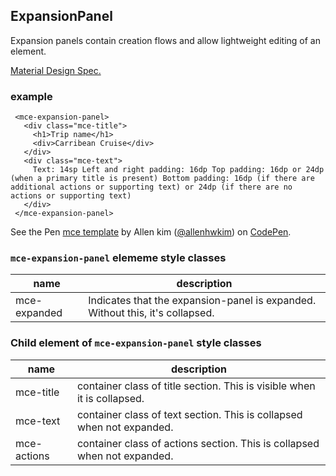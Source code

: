 <a name="ExpansionPanel"></a>

## ExpansionPanel
Expansion panels contain creation flows and allow lightweight editing of an element.

[Material Design Spec.](https://material.io/guidelines/components/expansion-panels.html#expansion-panels-specs)

### example
```
 <mce-expansion-panel>
   <div class="mce-title">
     <h1>Trip name</h1>
     <div>Carribean Cruise</div>
   </div>
   <div class="mce-text">
     Text: 14sp Left and right padding: 16dp Top padding: 16dp or 24dp (when a primary title is present) Bottom padding: 16dp (if there are additional actions or supporting text) or 24dp (if there are no actions or supporting text)
   </div>
 </mce-expansion-panel>
```

<p data-height="600" data-theme-id="32189" data-slug-hash="RxxrRJ" data-default-tab="result" data-user="allenhwkim" data-embed-version="2" data-pen-title="mce template" class="codepen">See the Pen <a href="https://codepen.io/allenhwkim/pen/PEJKKo/">mce template</a> by Allen kim (<a href="https://codepen.io/allenhwkim">@allenhwkim</a>) on <a href="https://codepen.io">CodePen</a>.</p>
<script async src="https://production-assets.codepen.io/assets/embed/ei.js"></script>


### `mce-expansion-panel` elememe style classes
 |name|description|
 |---|---|
 |mce-expanded|  Indicates that the expansion-panel is expanded. Without this, it's collapsed.


### Child element of `mce-expansion-panel` style classes
 |name|description|
 |---|---|
 |mce-title|  container class of title section. This is visible when it is collapsed.
 |mce-text|  container class of text section. This is collapsed when not expanded.
 |mce-actions|  container class of actions section. This is collapsed when not expanded.

